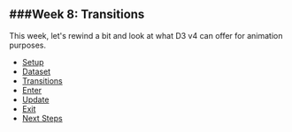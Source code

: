 ###Week 8: Transitions
---

This week, let's rewind a bit and look at what D3 v4 can offer for animation purposes.

- [Setup](setup.md)
- [Dataset](dataset.md)
- [Transitions](transitions.md)
- [Enter](enter.md)
- [Update](update.md)
- [Exit](exit.md)
- [Next Steps](nextsteps.md)
